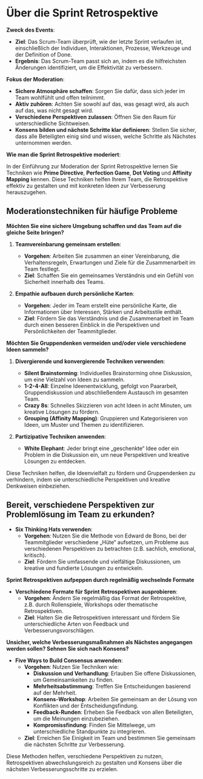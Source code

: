 # **Über die Sprint Retrospektive**

**Zweck des Events**:

- **Ziel**: Das Scrum-Team überprüft, wie der letzte Sprint verlaufen ist, einschließlich der Individuen, Interaktionen, Prozesse, Werkzeuge und der Definition of Done.
- **Ergebnis**: Das Scrum-Team passt sich an, indem es die hilfreichsten Änderungen identifiziert, um die Effektivität zu verbessern.

**Fokus der Moderation**:

- **Sichere Atmosphäre schaffen**: Sorgen Sie dafür, dass sich jeder im Team wohlfühlt und offen teilnimmt.
- **Aktiv zuhören**: Achten Sie sowohl auf das, was gesagt wird, als auch auf das, was nicht gesagt wird.
- **Verschiedene Perspektiven zulassen**: Öffnen Sie den Raum für unterschiedliche Sichtweisen.
- **Konsens bilden und nächste Schritte klar definieren**: Stellen Sie sicher, dass alle Beteiligten einig sind und wissen, welche Schritte als Nächstes unternommen werden.

**Wie man die Sprint Retrospektive moderiert**:

In der Einführung zur Moderation der Sprint Retrospektive lernen Sie Techniken wie **Prime Directive**, **Perfection Game**, **Dot Voting** und **Affinity Mapping** kennen. Diese Techniken helfen Ihrem Team, die Retrospektive effektiv zu gestalten und mit konkreten Ideen zur Verbesserung herauszugehen.

## **Moderationstechniken für häufige Probleme**

**Möchten Sie eine sichere Umgebung schaffen und das Team auf die gleiche Seite bringen?**

1. **Teamvereinbarung gemeinsam erstellen**:
   - **Vorgehen**: Arbeiten Sie zusammen an einer Vereinbarung, die Verhaltensregeln, Erwartungen und Ziele für die Zusammenarbeit im Team festlegt.
   - **Ziel**: Schaffen Sie ein gemeinsames Verständnis und ein Gefühl von Sicherheit innerhalb des Teams.

2. **Empathie aufbauen durch persönliche Karten**:
   - **Vorgehen**: Jeder im Team erstellt eine persönliche Karte, die Informationen über Interessen, Stärken und Arbeitsstile enthält.
   - **Ziel**: Fördern Sie das Verständnis und die Zusammenarbeit im Team durch einen besseren Einblick in die Perspektiven und Persönlichkeiten der Teammitglieder.

**Möchten Sie Gruppendenken vermeiden und/oder viele verschiedene Ideen sammeln?**

1. **Divergierende und konvergierende Techniken verwenden**:
   - **Silent Brainstorming**: Individuelles Brainstorming ohne Diskussion, um eine Vielzahl von Ideen zu sammeln.
   - **1-2-4-All**: Einzelne Ideenentwicklung, gefolgt von Paararbeit, Gruppendiskussion und abschließendem Austausch im gesamten Team.
   - **Crazy 8s**: Schnelles Skizzieren von acht Ideen in acht Minuten, um kreative Lösungen zu fördern.
   - **Grouping (Affinity Mapping)**: Gruppieren und Kategorisieren von Ideen, um Muster und Themen zu identifizieren.

2. **Partizipative Techniken anwenden**:
   - **White Elephant**: Jeder bringt eine „geschenkte“ Idee oder ein Problem in die Diskussion ein, um neue Perspektiven und kreative Lösungen zu entdecken.

Diese Techniken helfen, die Ideenvielfalt zu fördern und Gruppendenken zu verhindern, indem sie unterschiedliche Perspektiven und kreative Denkweisen einbeziehen.

## **Bereit, verschiedene Perspektiven zur Problemlösung im Team zu erkunden?**

- **Six Thinking Hats verwenden**:
  - **Vorgehen**: Nutzen Sie die Methode von Edward de Bono, bei der Teammitglieder verschiedene „Hüte“ aufsetzen, um Probleme aus verschiedenen Perspektiven zu betrachten (z.B. sachlich, emotional, kritisch).
  - **Ziel**: Fördern Sie umfassende und vielfältige Diskussionen, um kreative und fundierte Lösungen zu entwickeln.

**Sprint Retrospektiven aufpeppen durch regelmäßig wechselnde Formate**

- **Verschiedene Formate für Sprint Retrospektiven ausprobieren**:
  - **Vorgehen**: Ändern Sie regelmäßig das Format der Retrospektive, z.B. durch Rollenspiele, Workshops oder thematische Retrospektiven.
  - **Ziel**: Halten Sie die Retrospektiven interessant und fördern Sie unterschiedliche Arten von Feedback und Verbesserungsvorschlägen.

**Unsicher, welche Verbesserungsmaßnahmen als Nächstes angegangen werden sollen? Sehnen Sie sich nach Konsens?**

- **Five Ways to Build Consensus anwenden**:
  - **Vorgehen**: Nutzen Sie Techniken wie:
    - **Diskussion und Verhandlung**: Erlauben Sie offene Diskussionen, um Gemeinsamkeiten zu finden.
    - **Mehrheitsabstimmung**: Treffen Sie Entscheidungen basierend auf der Mehrheit.
    - **Konsens-Workshop**: Arbeiten Sie gemeinsam an der Lösung von Konflikten und der Entscheidungsfindung.
    - **Feedback-Runden**: Erheben Sie Feedback von allen Beteiligten, um die Meinungen einzubeziehen.
    - **Kompromissfindung**: Finden Sie Mittelwege, um unterschiedliche Standpunkte zu integrieren.
  - **Ziel**: Erreichen Sie Einigkeit im Team und bestimmen Sie gemeinsam die nächsten Schritte zur Verbesserung.

Diese Methoden helfen, verschiedene Perspektiven zu nutzen, Retrospektiven abwechslungsreich zu gestalten und Konsens über die nächsten Verbesserungsschritte zu erzielen.